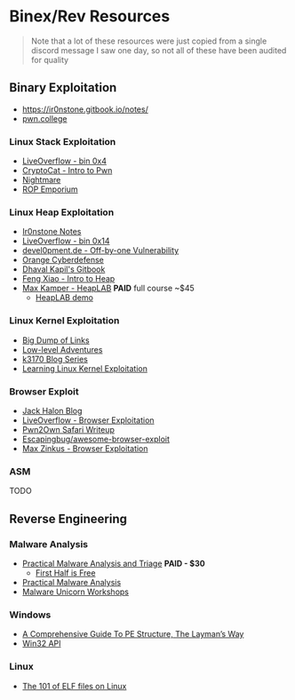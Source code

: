 # Binex/Rev Resources
> Note that a lot of these resources were just copied from a single discord message I saw one day, so not all of these have been audited for quality

## Binary Exploitation
- https://ir0nstone.gitbook.io/notes/
- [pwn.college](https://pwn.college/)

### Linux Stack Exploitation
- [LiveOverflow - bin 0x4](https://www.youtube.com/watch?v=Do1Ri8TCF0Q)
- [CryptoCat - Intro to Pwn](https://youtube.com/playlist?list=PLHUKi1UlEgOIc07Rfk2Jgb5fZbxDPec94)
- [Nightmare](https://guyinatuxedo.github.io/)
- [ROP Emporium](https://ropemporium.com/)

### Linux Heap Exploitation
- [Ir0nstone Notes](https://ir0nstone.gitbook.io/notes/types/heap/introduction-to-the-heap)
- [LiveOverflow - bin 0x14](https://youtu.be/HPDBOhiKaD8)
- [devel0pment.de - Off-by-one Vulnerability](https://devel0pment.de/?p=688)
- [Orange Cyberdefense](https://sensepost.com/blog/2018/linux-heap-exploitation-intro-series-set-you-free-part-1/)
- [Dhaval Kapil's Gitbook](https://heap-exploitation.dhavalkapil.com/)
- [Feng Xiao - Intro to Heap](http://blog.fxiao.me/how-to-heap/)
- [Max Kamper - HeapLAB](https://www.udemy.com/course/linux-heap-exploitation-part-1/) **PAID** full course ~$45
    - [HeapLAB demo](https://www.youtube.com/watch?v=s-GJ-buCGio)

### Linux Kernel Exploitation
- [Big Dump of Links](https://github.com/xairy/linux-kernel-exploitation/blob/master/README.md)
- [Low-level Adventures](https://0x434b.dev/dabbling-with-linux-kernel-exploitation-ctf-challenges-to-learn-the-ropes/)
- [k3170 Blog Series](https://blog.k3170makan.com/2020/11/linux-kernel-exploitation-0x0-debugging.html)
- [Learning Linux Kernel Exploitation](https://lkmidas.github.io/posts/20210123-linux-kernel-pwn-part-1/)

### Browser Exploit
- [Jack Halon Blog](https://jhalon.github.io/chrome-browser-exploitation-1/)
- [LiveOverflow - Browser Exploitation](https://youtube.com/playlist?list=PLhixgUqwRTjwufDsT1ntgOY9yjZgg5H_t)
- [Pwn2Own Safari Writeup](https://blog.ret2.io/2018/06/05/pwn2own-2018-exploit-development/)
- [Escapingbug/awesome-browser-exploit](https://github.com/Escapingbug/awesome-browser-exploit)
- [Max Zinkus - Browser Exploitation](https://youtu.be/3szZpS58Dqg)

### ASM
TODO

## Reverse Engineering
### Malware Analysis
- [Practical Malware Analysis and Triage](https://academy.tcm-sec.com/p/practical-malware-analysis-triage) **PAID - $30**
    - [First Half is Free](https://www.youtube.com/watch?v=qA0YcYMRWyI)
- [Practical Malware Analysis](https://learning.oreilly.com/library/view/practical-malware-analysis/9781593272906/)
- [Malware Unicorn Workshops](https://malwareunicorn.org/#/workshops)

### Windows
- [A Comprehensive Guide To PE Structure, The Layman’s Way](https://tech-zealots.com/malware-analysis/pe-portable-executable-structure-malware-analysis-part-2/)
- [Win32 API](https://learn.microsoft.com/en-us/windows/win32/apiindex/windows-api-list)

### Linux
- [The 101 of ELF files on Linux](https://linux-audit.com/elf-binaries-on-linux-understanding-and-analysis/)
